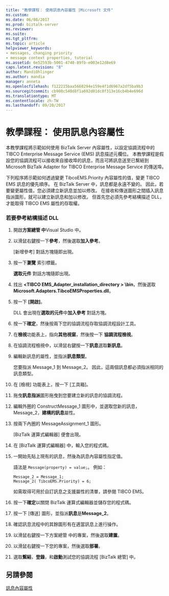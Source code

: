 ```yaml
---
title: "教學課程： 使用訊息內容屬性 |Microsoft 文件"
ms.custom: 
ms.date: 06/08/2017
ms.prod: biztalk-server
ms.reviewer: 
ms.suite: 
ms.tgt_pltfrm: 
ms.topic: article
helpviewer_keywords:
- messages, changing priority
- message context properties, tutorial
ms.assetid: 6e52593b-5001-4740-89fb-e003e12d8e69
caps.latest.revision: "8"
author: MandiOhlinger
ms.author: mandia
manager: anneta
ms.openlocfilehash: f122215baa5660294e159e4f1d6967a2df5ba9b3
ms.sourcegitcommit: cb908c540d8f1a692d01dc8f313e16cb4b4e696d
ms.translationtype: MT
ms.contentlocale: zh-TW
ms.lasthandoff: 09/20/2017
---
```

# <a name="tutorial-using-message-context-properties"></a>教學課程： 使用訊息內容屬性
本教學課程將示範如何使用 BizTalk Server 內容屬性，以設定協調流程中的 TIBCO Enterprise Message Service (EMS) 訊息描述元欄位。 本教學課程是假設您的協調流程可以接收來自接收埠的訊息，而且可將訊息送至已繫結到 Microsoft BizTalk Adapter for TIBCO Enterprise Message Service 的傳送埠。  
  
 下列程序將示範如何透過變更 TibcoEMS.Priority 內容屬性的值，變更 TIBCO EMS 訊息的優先順序。 在 BizTalk Server 中，訊息都是永遠不變的。 因此，若要變更屬性值，您必須建立新訊息並加以修改。 在接收和傳送圖形之間插入訊息指派圖形，就可以建立新訊息和加以修改。 但首先您必須先參考結構描述 DLL，才能取得 TIBCO EMS 屬性的存取權。  
  
### <a name="to-reference-the-schema-dll"></a>若要參考結構描述 DLL  
  
1.  開啟**方案總管 中**Visual Studio 中。  
  
2.  以滑鼠右鍵按一下**參考**，然後選取**加入參考**。  
  
     [新增參考] 對話方塊隨即出現。  
  
3.  按一下**瀏覽** 索引標籤。  
  
     **選取元件** 對話方塊隨即出現。  
  
4.  找出 **\<TIBCO EMS_Adapter_installation_directory > \bin**，然後選取**Microsoft.Adapters.TibcoEMSProperties.dll**。  
  
5.  按一下 **[開啟]**。  
  
     DLL 會出現在**選取的元件**中**加入參考** 對話方塊。  
  
6.  按一下**確定**，然後按兩下您的協調流程存取協調流程設計工具。  
  
7.  在**檢視**功能表上，指向**其他視窗**，然後按一下 **協調流程檢視**。  
  
8.  在協調流程檢視中，以滑鼠右鍵按一下**訊息**選取**新訊息**。  
  
9. 編輯新訊息的屬性，並指派**訊息類型**。  
  
     您要指派 Message_1 到 Message_2。 因此，這兩個訊息都必須指派相同的訊息類型。  
  
10. 在 [檢視] 功能表上，按一下 [工具箱]。  
  
11. 拖曳**訊息指派**圖形拖曳到您要建立新的訊息的協調流程。  
  
12. 編輯外圈的 ConstructMessage_1 圖形中，並選取您新的訊息，Message_2，**建構的訊息**屬性。  
  
13. 按兩下內圈的 MessageAssignment_1 圖形。  
  
     [BizTalk 運算式編輯器] 便會出現。  
  
14. 在 [BizTalk 運算式編輯器] 中，輸入您的程式碼。  
  
15. 一開始先貼上現有的訊息，然後為訊息內容屬性指定值。  
  
     語法是 `Message(property) = value;`。 例如：  
  
    ```  
    Message_2 = Message_1;  
    Message_2( TibcoEMS.Priority) = 6;  
    ```  
  
     如需取得可用於自訂訊息之支援屬性的清單，請參閱 TIBCO EMS。  
  
16. 按一下**確定**以關閉 BizTalk 運算式編輯器並儲存您的程式碼。  
  
17. 按一下 [傳送] 圖形，並指派**訊息**是**Message_2**。  
  
18. 確認訊息流程中的其餘圖形有在適當訊息上進行操作。  
  
19. 以滑鼠右鍵按一下方案總管 中的專案，然後選取**建置**。  
  
20. 以滑鼠右鍵按一下您的專案，然後選取**部署**。  
  
21. 選取**繫結**，**登錄**，和**啟動**測試您的協調流程 [BizTalk 總管] 中。  
  
## <a name="see-also"></a>另請參閱  
 [訊息內容屬性](../core/message-context-properties2.md)